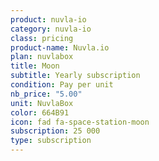 ```yaml
---
product: nuvla-io
category: nuvla-io
class: pricing
product-name: Nuvla.io
plan: nuvlabox
title: Moon
subtitle: Yearly subscription
condition: Pay per unit
nb_price: "5.00"
unit: NuvlaBox
color: 664B91
icon: fad fa-space-station-moon
subscription: 25 000
type: subscription
---
```

